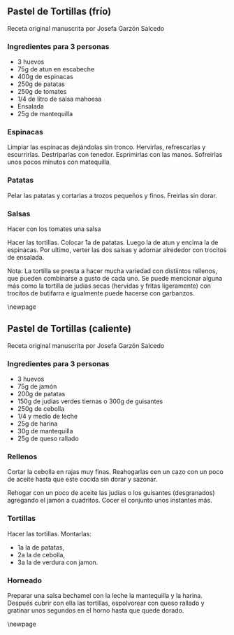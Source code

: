## Pastel de Tortillas (frío)

Receta original manuscrita por Josefa Garzón Salcedo

### Ingredientes para 3 personas

- 3 huevos
- 75g de atun en escabeche
- 400g de espinacas
- 250g de patatas
- 250g de tomates
- 1/4 de litro de salsa mahoesa
- Ensalada
- 25g de mantequilla

### Espinacas

Limpiar las espinacas dejándolas sin tronco.
Hervirlas, refrescarlas y escurrirlas.
Destriparlas con tenedor.
Esprimirlas con las manos.
Sofreirlas unos pocos minutos con matequilla.

### Patatas

Pelar las patatas y cortarlas a trozos pequeños y finos.
Freirlas sin dorar.

### Salsas

Hacer con los tomates una salsa

Hacer las tortillas. Colocar 1a de patatas.
Luego la de atun y encima la de espinacas.
Por ultimo, verter las dos salsas y adornar alrededor con trocitos de ensalada.

Nota: La tortilla se presta a hacer mucha variedad con distiintos rellenos, que pueden combinarse a gusto de cada uno.
Se puede mencionar alguna más como la tortilla de judias secas (hervidas y fritas ligeramente)
con trocitos de butifarra e igualmente puede hacerse con garbanzos.

\newpage

## Pastel de Tortillas (caliente)

Receta original manuscrita por Josefa Garzón Salcedo

### Ingredientes para 3 personas

- 3 huevos
- 75g de jamón
- 200g de patatas
- 150g de judias verdes tiernas o 300g de guisantes
- 250g de cebolla
- 1/4 y medio de leche
- 25g de harina
- 30g de mantequilla
- 25g de queso rallado

### Rellenos

Cortar la cebolla en rajas muy finas.
Reahogarlas cen un cazo con un poco de aceite hasta que este cocida sin dorar y sazonar.

Rehogar con un poco de aceite las judias o los guisantes (desgranados) agregando el jamón a cuadritos.
Cocer el conjunto unos instantes más.

### Tortillas

Hacer las tortillas. Montarlas:

- 1a la de patatas,
- 2a la de cebolla,
- 3a la de verdura con jamon.

### Horneado

Preparar una salsa bechamel con la leche la mantequilla y la harina.
Después cubrir con ella las tortillas, espolvorear con queso rallado y gratinar unos segundos en el horno hasta que quede dorado.

















\newpage
